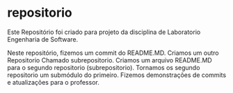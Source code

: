 # repositorio

Este Repositório foi criado para projeto da disciplina de Laboratorio Engenharia de Software.

Neste repositório, fizemos um commit do README.MD.
Criamos um outro Repositorio Chamado subrepositorio.
Criamos um arquivo README.MD para o segundo repositorio (subrepositorio).
Tornamos os segundo repositorio um submódulo do primeiro.
Fizemos demonstrações de commits e atualizações para o professor.   


